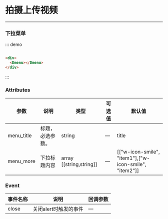 
# 拍摄上传视频
----



### 下拉菜单
<div class="dome-alert demo-block">
    <Dvideo-upload><Dvideo-upload>
</div>

::: demo
```html

<div>
  <Dmenu></Dmenu>
</div>

```
:::


### Attributes
| 参数      | 说明                                 | 类型      | 可选值       | 默认值   |
|---------- |------------------------------------ |---------- |------------- |-------- |
|menu_title  |	标题，必选参数。                     |	string   |	—           |title      |
|menu_more |	下拉标题内容                    |	array [[string,string]]    	| —             |[["w-icon-smile", "item1"],["w-icon-smile", "item2"]]	 |

### Event
| 事件名称      | 说明       | 回调参数   |
|------------- |----------- |---------  |
|close         |关闭alert时触发的事件| —  |
